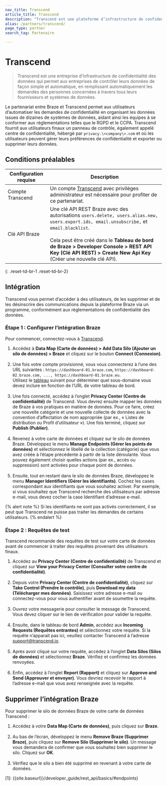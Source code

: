 ```yaml
---
nav_title: Transcend
article_title: Transcend
description: "Transcend est une plateforme d’infrastructure de confidentialité des données qui aide les utilisateurs de Braze à automatiser le traitement des requêtes des personnes concernées. Cela vous permet d’accéder à des utilisateurs, de les supprimer et de les désinscrire des communications depuis la plateforme Braze via un programme, conformément aux réglementations de confidentialité des données."
alias: /partners/transcend/
page_type: partner
search_tag: Partenaire

---
```


# Transcend

> Transcend est une entreprise d’infrastructure de confidentialité des données qui permet aux entreprises de contrôler leurs données de façon simple et automatique, en remplissant automatiquement les demandes des personnes concernées à travers tous leurs fournisseurs et systèmes de données. 

Le partenariat entre Braze et Transcend permet aux utilisateurs d’automatiser les demandes de confidentialité en organisant les données issues de dizaines de systèmes de données, aidant ainsi les équipes à se conformer aux réglementations telles que le RGPD et le CCPA. Transcend fournit aux utilisateurs finaux un panneau de contrôle, également appelé centre de confidentialité, hébergé par `privacy.\<company\>.com` et où les utilisateurs peuvent gérer leurs préférences de confidentialité et exporter ou supprimer leurs données. 

## Conditions préalables

| Configuration requise | Description |
|---|---|
| Compte Transcend | Un compte [Transcend](https://app.transcend.io/) avec privilèges administrateur est nécessaire pour profiter de ce partenariat. |
| Clé API Braze | Une clé API REST Braze avec des autorisations `users.delete, users.alias.new, users.export.ids, email.unsubscribe,` et `email.blacklist`.<br><br>Cela peut être créé dans le **Tableau de bord de Braze > Developer Console > REST API Key (Clé API REST) > Create New Api Key** (Créer une nouvelle clé API). |
{: .reset-td-br-1 .reset-td-br-2}

## Intégration

Transcend vous permet d’accéder à des utilisateurs, de les supprimer et de les désinscrire des communications depuis la plateforme Braze via un programme, conformément aux réglementations de confidentialité des données.

### Étape 1 : Configurer l’intégration Braze
Pour commencer, connectez-vous à [Transcend](https://app.transcend.io/login).
1. Accédez à **Data Map (Carte de données) > Add Data Silo (Ajouter un silo de données) > Braze** et cliquez sur le bouton **Connect (Connexion)**.<br><br>
2. Une fois votre compte provisionné, vous vous connecterez à l’une des URL suivantes : `https://dashboard-01.braze.com`, `https://dashboard-02.braze.com, ..., https://dashboard-01.braze.eu`.<br> Utilisez le [tableau]({{site.baseurl}}/api/basics/#endpoints) suivant pour déterminer quel sous-domaine vous devez inclure en fonction de l’URL de votre tableau de bord.<br><br>
3. Une fois connecté, accédez à l’onglet **Privacy Center (Centre de confidentialité)** de Transcend. Vous devrez ensuite mapper les données de Braze à vos pratiques en matière de données. Pour ce faire, créez une nouvelle catégorie et une nouvelle collecte de données avec la convention d’affectation de nom appropriée (par ex., « Listes de distribution ou Profil d’utilisateur »). Une fois terminé, cliquez sur **Publish (Publier)**.<br><br>
4. Revenez à votre carte de données et cliquez sur le silo de données Braze. Développez le menu **Manage Endpoints (Gérer les points de données)** et sélectionnez le libellé de la collection (catégorie) que vous avez créée à l’étape précédente à partir de la liste déroulante. Vous pouvez également choisir quelles actions (par ex., accès ou suppression) sont activées pour chaque point de données. <br><br>
5. Ensuite, tout en restant dans le silo de données Braze, développez le menu **Manager Identifiers (Gérer les identifiants)**. Cochez les cases correspondant aux identifiants que vous souhaitez activer. Par exemple, si vous souhaitez que Transcend recherche des utilisateurs par adresse e-mail, vous devez cocher la case Identifiant d’adresse e-mail.

{% alert note %}
Si les identifiants ne sont pas activés correctement, il se peut que Transcend ne puisse pas traiter les demandes de certains utilisateurs.
{% endalert %}

### Étape 2 : Requêtes de test
Transcend recommande des requêtes de test sur votre carte de données avant de commencer à traiter des requêtes provenant des utilisateurs finaux.
1. Accédez au **Privacy Center (Centre de confidentialité)** de Transcend et cliquez sur **View your Privacy Center (Consulter votre centre de confidentialité)**.<br><br>
2. Depuis votre **Privacy Center (Centre de confidentialité)**, cliquez sur **Take Control (Prendre le contrôle)**, puis **Download my data (Télécharger mes données)**. Saisissez votre adresse e-mail ou connectez-vous pour vous authentifier avant de soumettre la requête.<br><br>
3. Ouvrez votre messagerie pour consulter le message de Transcend. Vous devez cliquer sur le lien de vérification pour valider la requête.<br><br>
4. Ensuite, dans le tableau de bord **Admin**, accédez aux **Incoming Requests (Requêtes entrantes)** et sélectionnez votre requête. Si la requête n’apparait pas ici, veuillez contacter Transcend à l’adresse [support@transcend.io](mailto:support@transcend.io).<br><br>
5. Après avoir cliqué sur votre requête, accédez à l’onglet **Data Silos (Silos de données)** et sélectionnez **Braze**. Vérifiez et confirmez les données renvoyées.<br><br>
6. Enfin, accédez à l’onglet **Report (Rapport)** et cliquez sur **Approve and Send (Approuver et envoyer)**. Vous devriez recevoir le rapport à l’adresse e-mail que vous avez renseignée avec la requête.

## Supprimer l’intégration Braze
Pour supprimer le silo de données Braze de votre carte de données Transcend :
1. Accédez à votre **Data Map (Carte de données)**, puis cliquez sur **Braze**. <br><br>
2. Au bas de l’écran, développez le menu **Remove Braze (Supprimer Braze)**, puis cliquez sur **Remove Silo (Supprimer le silo)**. Un message vous demandera de confirmer que vous souhaitez bien supprimer le silo. Cliquez sur **OK**. <br><br>
3. Vérifiez que le silo a bien été supprimé en revenant à votre carte de données.

[1]: {{site.baseurl}}/developer_guide/rest_api/basics/#endpoints)